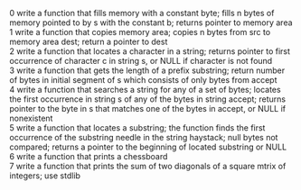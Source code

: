 0 write a function that fills memory with a constant byte; fills n bytes of memory pointed to by s with the constant b; returns pointer to memory area  
1 write a function that copies memory area; copies n bytes from src to memory area dest; return a pointer to dest  
2 write a function that locates a character in a string; returns pointer to first occurrence of character c in string s, or NULL if character is not found  
3 write a function that gets the length of a prefix substring; return number of bytes in initial segment of s which consists of only bytes from accept  
4 write a function that searches a string for any of a set of bytes; locates the first occurrence in string s of any of the bytes in string accept; returns pointer to the byte in s that matches one of the bytes in accept, or NULL if nonexistent  
5 write a function that locates a substring; the function finds the first occurrence of the substring needle in the string haystack; null bytes not compared; returns a pointer to the beginning of located substring or NULL  
6 write a function that prints a chessboard  
7 write a function that prints the sum of two diagonals of a square mtrix of integers; use stdlib  
